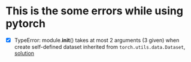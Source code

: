 
# This is the some errors while using pytorch

- [x] TypeError: module.__init__() takes at most 2 arguments (3 given) when create self-defined dataset inherited from `torch.utils.data.Dataset`, [solution](00001.md)